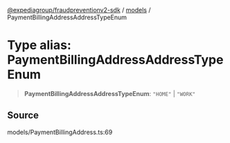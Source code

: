 [@expediagroup/fraudpreventionv2-sdk](../../index.md) / [models](../index.md) / PaymentBillingAddressAddressTypeEnum

# Type alias: PaymentBillingAddressAddressTypeEnum

> **PaymentBillingAddressAddressTypeEnum**: `"HOME"` \| `"WORK"`

## Source

models/PaymentBillingAddress.ts:69

